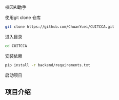 校园AI助手

使用git clone 仓库
```bash
git clone https://github.com/ChuanYuei/CUITCCA.git
```
进入目录
```bash
cd CUITCCA
```
安装依赖
```bash
pip install -r backend/requirements.txt
```
启动项目


## 项目介绍